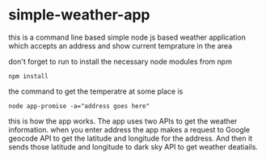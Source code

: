 # simple-weather-app
this is a command line based simple node js based weather application which accepts an address and show current temprature in the area

don't forget to run to install the necessary node modules from npm

```
npm install
```
the command to get the temperatre at some place is
```
node app-promise -a="address goes here"
```
this is how the app works. The app uses two APIs to get the weather information. when you enter address the app makes a request to Google geocode API to get the latitude and longitude
for the address. And then it sends those latitude and longitude to dark sky API to get weather deatiails. 
